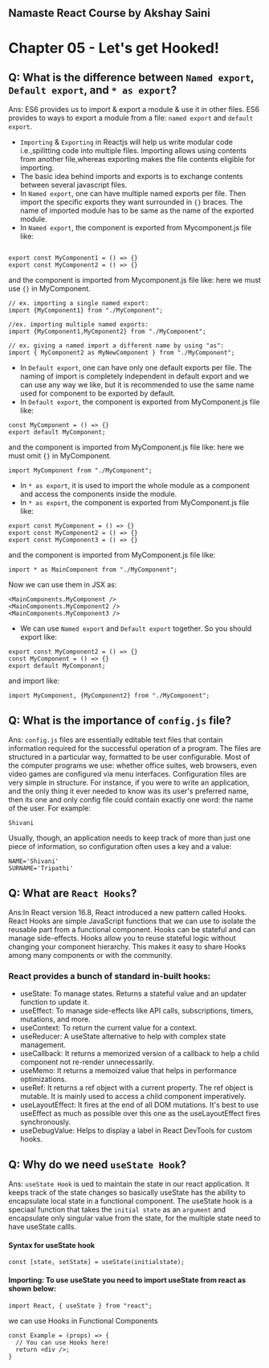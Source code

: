 ## Namaste React Course by Akshay Saini
# Chapter 05 - Let's get Hooked!

## Q: What is the difference between `Named export`, `Default export`, and `* as export`?
Ans: ES6 provides us to import & export a module & use it in other files. ES6 provides to ways to export a module from a file: `named export` and `default export`.
- `Importing` & `Exporting` in Reactjs will help us write modular code i.e.,spilitting code into multiple files. Importing allows using contents from another file,whereas exporting makes the file contents eligible for importing.
- The basic idea behind imports and exports is to exchange contents between several javascript files.
- In `Named export`, one can have multiple named exports per file. Then import the specific exports they want surrounded in `{}` braces. The name of imported module has to be same as the name of the exported module.
- In `Named export`, the component is exported from Mycomponent.js file like:
```

export const MyComponent1 = () => {}
export const MyComponent2 = () => {}
```
and the component is imported from Mycomponent.js file like: here we must use `{}` in MyComponent.
```
// ex. importing a single named export:
import {MyComponent1} from "./MyComponent";

//ex. importing multiple named exports:
import {MyComponent1,MyCmponent2} from "./MyComponent";

// ex. giving a named import a different name by using "as":
import { MyComponent2 as MyNewComponent } from "./MyComponent";
```
- In `Default export`, one can have only one default exports per file. The naming of import is completely independent in default export and we can use any way we like, but it is recommended to use the same name used for component to be exported by default.
- In `Default export`, the component is exported from MyComponent.js file like:
```
const MyComponent = () => {}
export default MyComponent;
```
and the component is imported from MyComponent.js file like: here we must omit `{}` in MyComponent.
```
import MyComponent from "./MyComponent";
```
- In `* as export`, it is used to import the whole module as a component and access the components inside the module.
- In `* as export`, the component is exported from MyComponent.js file like:
```
export const MyComponent = () => {}
export const MyComponent2 = () => {}
export const MyComponent3 = () => {}
```
and the component is imported from MyComponent.js file like:
```
import * as MainComponent from "./MyComponent";
```
Now we can use them in JSX as:
```
<MainComponents.MyComponent />
<MainComponents.MyComponent2 />
<MainComponents.MyComponent3 />
```

- We can use `Named export` and `Default export` together. So you should export like:
```
export const MyComponent2 = () => {}
const MyComponent = () => {}
export default MyComponent;
```
and import like:
```
import MyComponent, {MyComponent2} from "./MyComponent";
```


## Q: What is the importance of `config.js` file?
Ans: `config.js` files are essentially editable text files that contain information required for the successful operation of a program. The files are structured in a particular way, formatted to be user configurable.
Most of the computer programs we use: whether office suites, web browsers, even video games are configured via menu interfaces.
Configuration files are very simple in structure. For instance, if you were to write an application, and the only thing it ever needed to know was its user's preferred name, then its one and only config file could contain exactly one word: the name of the user. For example:
```
Shivani
```
Usually, though, an application needs to keep track of more than just one piece of information, so configuration often uses a key and a value:
```
NAME='Shivani'
SURNAME='Tripathi'
```

## Q: What are `React Hooks`?
Ans:In React version 16.8, React introduced a new pattern called Hooks. React Hooks are simple JavaScript functions that we can use to isolate the reusable part from a functional component. Hooks can be stateful and can manage side-effects.
Hooks allow you to reuse stateful logic without changing your component hierarchy. This makes it easy to share Hooks among many components or with the community.
### React provides a bunch of standard in-built hooks:
- useState: To manage states. Returns a stateful value and an updater function to update it.
- useEffect: To manage side-effects like API calls, subscriptions, timers, mutations, and more.
- useContext: To return the current value for a context.
- useReducer: A useState alternative to help with complex state management.
- useCallback: It returns a memorized version of a callback to help a child component not re-render unnecessarily.
- useMemo: It returns a memoized value that helps in performance optimizations.
- useRef: It returns a ref object with a current property. The ref object is mutable. It is mainly used to access a child component imperatively.
- useLayoutEffect: It fires at the end of all DOM mutations. It's best to use useEffect as much as possible over this one as the useLayoutEffect fires synchronously.
- useDebugValue: Helps to display a label in React DevTools for custom hooks.


## Q: Why do we need `useState Hook`?
Ans: `useState Hook` is ued to maintain the state in our react application. It keeps track of the state changes so basically useState has the ability to encapsulate local state in a functional component.
The useState hook is a speciaal function that takes the `initial state` as an `argument` and encapsulate only singular value from the state, for the multiple state need to have useState callls.
#### Syntax for useState hook
```
const [state, setState] = useState(initialstate);
```
#### Importing: To use useState you need to import useState from react as shown below:
```
import React, { useState } from "react";
```
we can use Hooks in Functional Components
```
const Example = (props) => {
  // You can use Hooks here!
  return <div />;
}
```